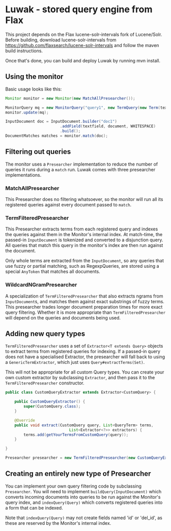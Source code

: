 Luwak - stored query engine from Flax
=====================================

This project depends on the Flax lucene-solr-intervals fork of Lucene/Solr.
Before building, download lucene-solr-intervals from
https://github.com/flaxsearch/lucene-solr-intervals and follow the maven build
instructions.

Once that's done, you can build and deploy Luwak by running mvn install.

Using the monitor
-----------------

Basic usage looks like this:

```java
Monitor monitor = new Monitor(new MatchAllPresearcher());

MonitorQuery mq = new MonitorQuery("query1", new TermQuery(new Term(textfield, "test")));
monitor.update(mq);

InputDocument doc = InputDocument.builder("doc1")
                        .addField(textfield, document, WHITESPACE)
                        .build();
DocumentMatches matches = monitor.match(doc);
```

Filtering out queries
---------------------

The monitor uses a ```Presearcher``` implementation to reduce the number of queries it runs
during a ```match``` run.  Luwak comes with three presearcher implementations.

### MatchAllPresearcher

This Presearcher does no filtering whatsoever, so the monitor will run all its registered
queries against every document passed to ```match```.

### TermFilteredPresearcher

This Presearcher extracts terms from each registered query and indexes the queries against them
in the Monitor's internal index.  At match-time, the passed-in ```InputDocument``` is tokenized
and converted to a disjunction query.  All queries that match this query in the monitor's index
are then run against the document.

Only whole terms are extracted from the ```InputDocument```, so any queries that use fuzzy or
partial matching, such as RegexpQueries, are stored using a special ```AnyToken``` that matches
all documents.

### WildcardNGramPresearcher

A specialization of ```TermFilteredPresearcher``` that also extracts ngrams from ```InputDocument```s,
and matches them against exact substrings of fuzzy terms.  This presearcher trades longer document
preparation times for more exact query filtering.  Whether it is more appropriate than
```TermFilteredPresearcher``` will depend on the queries and documents being used.

Adding new query types
----------------------

```TermFilteredPresearcher``` uses a set of ```Extractor<T extends Query>``` objects to extract terms
from registered queries for indexing.  If a passed-in query does not have a specialised Extractor,
the presearcher will fall back to using a ```GenericTermExtractor```, which just uses ```Query#extractTerms(Set)```.

This will not be appropriate for all custom Query types.  You can create your own custom extractor by
subclassing ```Extractor```, and then pass it to the ```TermFilteredPresearcher``` constructor.

```java
public class CustomQueryExtractor extends Extractor<CustomQuery> {

    public CustomQueryExtractor() {
        super(CustomQuery.class);
    }

    @Override
    public void extract(CustomQuery query, List<QueryTerm> terms,
                            List<Extractor<?>> extractors) {
        terms.add(getYourTermsFromCustomQuery(query));
    }

}

Presearcher presearcher = new TermFilteredPresearcher(new CustomQueryExtractor());
```

Creating an entirely new type of Presearcher
--------------------------------------------

You can implement your own query filtering code by subclassing ```Presearcher```.  You will need
to implement ```buildQuery(InputDocument)``` which converts incoming documents into queries to
be run against the Monitor's query index, and ```indexQuery(Query)``` which converts registered
queries into a form that can be indexed.

Note that ```indexQuery(Query)``` may not create fields named 'id' or 'del_id', as these are reserved
by the Monitor's internal index.

